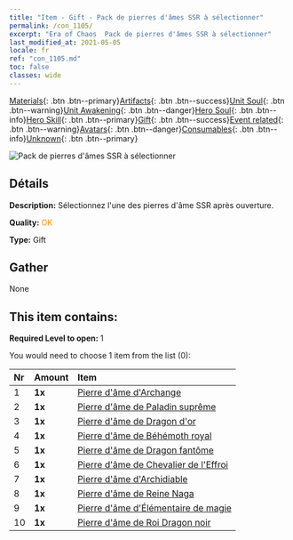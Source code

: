 ```yaml
---
title: "Item - Gift - Pack de pierres d'âmes SSR à sélectionner"
permalink: /con_1105/
excerpt: "Era of Chaos  Pack de pierres d'âmes SSR à sélectionner"
last_modified_at: 2021-05-05
locale: fr
ref: "con_1105.md"
toc: false
classes: wide
---
```

 [Materials](/ItemsFR/){: .btn .btn--primary}[Artifacts](/ItemsFR/Artifacts/){: .btn .btn--success}[Unit Soul](/ItemsFR/UnitSoul/){: .btn .btn--warning}[Unit Awakening](/ItemsFR/UnitAwakening/){: .btn .btn--danger}[Hero Soul](/ItemsFR/HeroSoul/){: .btn .btn--info}[Hero Skill](/ItemsFR/HeroSkill/){: .btn .btn--primary}[Gift](/ItemsFR/Gift/){: .btn .btn--success}[Event related](/ItemsFR/Events/){: .btn .btn--warning}[Avatars](/ItemsFR/Avatars/){: .btn .btn--danger}[Consumables](/ItemsFR/Consumables/){: .btn .btn--info}[Unknown](/ItemsFR/Unknown/){: .btn .btn--primary}

 ![Pack de pierres d'âmes SSR à sélectionner](/images/t/i_907560.png)

## Détails
 **Description:** Sélectionnez l'une des pierres d'âme SSR après ouverture.

 **Quality:** <span style="color: #FF8C00">OK</span>

 **Type:** Gift

## Gather

  None

## This item contains:

 **Required Level to open:** 1

 You would need to choose 1 item from the list (0):

  | Nr | Amount |     Item    |
  |:---|:-------|:------------|
  | 1 |  **1x** | [Pierre d'âme d'Archange](/ItemsFR/unt_288/) |  | 
  | 2 |  **1x** | [Pierre d'âme de Paladin suprême](/ItemsFR/unt_289/) |  | 
  | 3 |  **1x** | [Pierre d'âme de Dragon d'or](/ItemsFR/unt_295/) |  | 
  | 4 |  **1x** | [Pierre d'âme de Béhémoth royal](/ItemsFR/unt_311/) |  | 
  | 5 |  **1x** | [Pierre d'âme de Dragon fantôme](/ItemsFR/unt_303/) |  | 
  | 6 |  **1x** | [Pierre d'âme de Chevalier de l'Effroi](/ItemsFR/unt_302/) |  | 
  | 7 |  **1x** | [Pierre d'âme d'Archidiable](/ItemsFR/unt_318/) |  | 
  | 8 |  **1x** | [Pierre d'âme de Reine Naga](/ItemsFR/unt_325/) |  | 
  | 9 |  **1x** | [Pierre d'âme d'Élémentaire de magie](/ItemsFR/unt_347/) |  | 
  | 10 |  **1x** | [Pierre d'âme de Roi Dragon noir](/ItemsFR/unt_334/) |  | 
